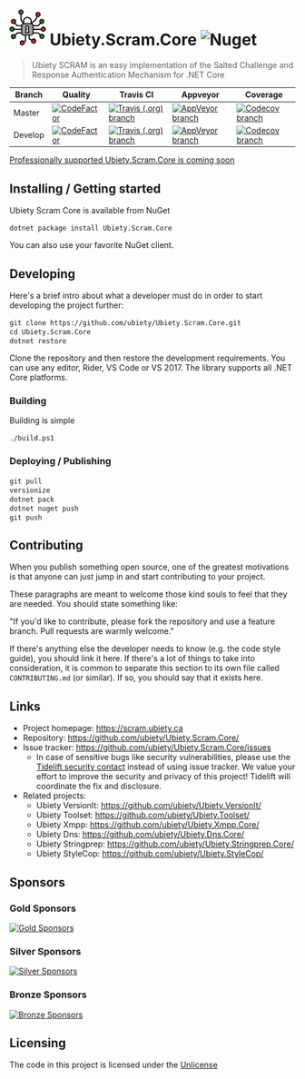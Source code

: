 # ![Logo](https://github.com/ubiety/Ubiety.Scram.Core/raw/develop/docs/Ubiety.Scram.Docs/images/encryption64.png) Ubiety.Scram.Core ![Nuget](https://img.shields.io/nuget/v/Ubiety.Scram.Core.svg?style=flat-square)

> Ubiety SCRAM is an easy implementation of the Salted Challenge and Response Authentication Mechanism for .NET Core

| Branch  | Quality                                                                                                                                                                                                      | Travis CI                                                                                                                                                       | Appveyor                                                                                                                                                                                       | Coverage                                                                                                                                                            |
| ------- | ------------------------------------------------------------------------------------------------------------------------------------------------------------------------------------------------------------ | --------------------------------------------------------------------------------------------------------------------------------------------------------------- | ---------------------------------------------------------------------------------------------------------------------------------------------------------------------------------------------- | ------------------------------------------------------------------------------------------------------------------------------------------------------------------- |
| Master  | [![CodeFactor](https://www.codefactor.io/repository/github/ubiety/ubiety.scram.core/badge?style=flat-square)](https://www.codefactor.io/repository/github/ubiety/ubiety.scram.core)                          | [![Travis (.org) branch](https://img.shields.io/travis/ubiety/Ubiety.Scram.Core/master.svg?style=flat-square)](https://travis-ci.org/ubiety/Ubiety.Scram.Core)  | [![AppVeyor branch](https://img.shields.io/appveyor/ci/coder2000/ubiety-scram-core/master.svg?style=flat-square)](https://ci.appveyor.com/project/coder2000/ubiety-scram-core/branch/master)   | [![Codecov branch](https://img.shields.io/codecov/c/github/ubiety/Ubiety.Scram.Core/master.svg?style=flat-square)](https://codecov.io/gh/ubiety/Ubiety.Scram.Core)  |
| Develop | [![CodeFactor](https://www.codefactor.io/repository/github/ubiety/ubiety.scram.core/badge/develop?style=flat-square)](https://www.codefactor.io/repository/github/ubiety/ubiety.scram.core/overview/develop) | [![Travis (.org) branch](https://img.shields.io/travis/ubiety/Ubiety.Scram.Core/develop.svg?style=flat-square)](https://travis-ci.org/ubiety/Ubiety.Scram.Core) | [![AppVeyor branch](https://img.shields.io/appveyor/ci/coder2000/ubiety-scram-core/develop.svg?style=flat-square)](https://ci.appveyor.com/project/coder2000/ubiety-scram-core/branch/develop) | [![Codecov branch](https://img.shields.io/codecov/c/github/ubiety/Ubiety.Scram.Core/develop.svg?style=flat-square)](https://codecov.io/gh/ubiety/Ubiety.Scram.Core) |

[Professionally supported Ubiety.Scram.Core is coming soon](https://tidelift.com/subscription/pkg/nuget-ubiety-scram-core?utm_source=nuget-ubiety-scram-core&utm_medium=referral&utm_campaign=readme)

## Installing / Getting started

Ubiety Scram Core is available from NuGet

```shell
dotnet package install Ubiety.Scram.Core
```

You can also use your favorite NuGet client.

## Developing

Here's a brief intro about what a developer must do in order to start developing
the project further:

```shell
git clone https://github.com/ubiety/Ubiety.Scram.Core.git
cd Ubiety.Scram.Core
dotnet restore
```

Clone the repository and then restore the development requirements. You can use
any editor, Rider, VS Code or VS 2017. The library supports all .NET Core
platforms.

### Building

Building is simple

```shell
./build.ps1
```

### Deploying / Publishing

```shell
git pull
versionize
dotnet pack
dotnet nuget push
git push
```

## Contributing

When you publish something open source, one of the greatest motivations is that
anyone can just jump in and start contributing to your project.

These paragraphs are meant to welcome those kind souls to feel that they are
needed. You should state something like:

"If you'd like to contribute, please fork the repository and use a feature
branch. Pull requests are warmly welcome."

If there's anything else the developer needs to know (e.g. the code style
guide), you should link it here. If there's a lot of things to take into
consideration, it is common to separate this section to its own file called
`CONTRIBUTING.md` (or similar). If so, you should say that it exists here.

## Links

- Project homepage: <https://scram.ubiety.ca>
- Repository: <https://github.com/ubiety/Ubiety.Scram.Core/>
- Issue tracker: <https://github.com/ubiety/Ubiety.Scram.Core/issues>
  - In case of sensitive bugs like security vulnerabilities, please use the
    [Tidelift security contact](https://tidelift.com/security) instead of using issue tracker.
    We value your effort to improve the security and privacy of this project! Tidelift will coordinate the fix and disclosure.
- Related projects:
  - Ubiety VersionIt: <https://github.com/ubiety/Ubiety.VersionIt/>
  - Ubiety Toolset: <https://github.com/ubiety/Ubiety.Toolset/>
  - Ubiety Xmpp: <https://github.com/ubiety/Ubiety.Xmpp.Core/>
  - Ubiety Dns: <https://github.com/ubiety/Ubiety.Dns.Core/>
  - Ubiety Stringprep: <https://github.com/ubiety/Ubiety.Stringprep.Core/>
  - Ubiety StyleCop: <https://github.com/ubiety/Ubiety.StyleCop/>

## Sponsors

### Gold Sponsors

[![Gold Sponsors](https://opencollective.com/ubiety/tiers/gold-sponsor.svg?avatarHeight=36)](https://opencollective.com/ubiety/)

### Silver Sponsors

[![Silver Sponsors](https://opencollective.com/ubiety/tiers/silver-sponsor.svg?avatarHeight=36)](https://opencollective.com/ubiety/)

### Bronze Sponsors

[![Bronze Sponsors](https://opencollective.com/ubiety/tiers/bronze-sponsor.svg?avatarHeight=36)](https://opencollective.com/ubiety/)

## Licensing

The code in this project is licensed under the [Unlicense](https://unlicense.org/)
